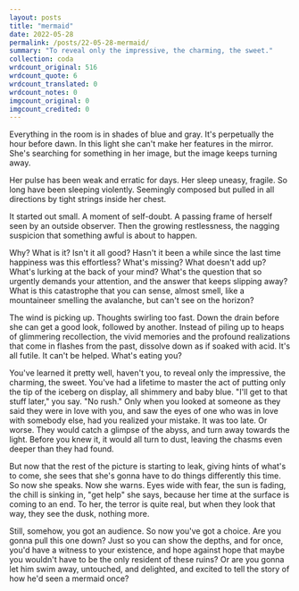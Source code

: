 ```yaml
---
layout: posts
title: "mermaid"
date: 2022-05-28
permalink: /posts/22-05-28-mermaid/
summary: "To reveal only the impressive, the charming, the sweet."
collection: coda
wrdcount_original: 516
wrdcount_quote: 6
wrdcount_translated: 0
wrdcount_notes: 0
imgcount_original: 0
imgcount_credited: 0
---
```

Everything in the room is in shades of blue and gray. It's perpetually the hour before dawn. In this light she can't make her features in the mirror. She's searching for something in her image, but the image keeps turning away.

Her pulse has been weak and erratic for days. Her sleep uneasy, fragile. <span class="annotated" data-note="Lyrics from 'Your Fire' by Parov Stelar, album Shine (2007).">So long have been sleeping violently.</span> Seemingly composed but pulled in all directions by tight strings inside her chest.

It started out small. A moment of self-doubt. A passing frame of herself seen by an outside observer. Then the growing restlessness, the nagging suspicion that something awful is about to happen.

Why? What is it? Isn't it all good? Hasn't it been a while since the last time happiness was this effortless? What's missing? What doesn't add up? What's lurking at the back of your mind? What's the question that so urgently demands your attention, and the answer that keeps slipping away? What is this catastrophe that you can sense, almost smell, like a mountaineer smelling the avalanche, but can't see on the horizon?

The wind is picking up. Thoughts swirling too fast. Down the drain before she can get a good look, followed by another. Instead of piling up to heaps of glimmering recollection, the vivid memories and the profound realizations that come in flashes from the past, dissolve down as if soaked with acid. It's all futile. It can't be helped. What's eating you?

You've learned it pretty well, haven't you, to reveal only the impressive, the charming, the sweet. You've had a lifetime to master the act of putting only the tip of the iceberg on display, all shimmery and baby blue. "I'll get to that stuff later," you say. "No rush." Only when you looked at someone as they said they were in love with you, and saw the eyes of one who was in love with somebody else, had you realized your mistake. It was too late. Or worse. They would catch a glimpse of the abyss, and turn away towards the light. Before you knew it, it would all turn to dust, leaving the chasms even deeper than they had found.

But now that the rest of the picture is starting to leak, giving hints of what's to come, she sees that she's gonna have to do things differently this time. So now she speaks. Now she warns. Eyes wide with fear, the sun is fading, the chill is sinking in, "get help" she says, because her time at the surface is coming to an end. To her, the terror is quite real, but when they look that way, they see the dusk, nothing more.

Still, somehow, you got an audience. So now you've got a choice. Are you gonna pull this one down? Just so you can show the depths, and for once, you'd have a witness to your existence, and hope against hope that maybe you wouldn't have to be the only resident of these ruins? Or are you gonna let him swim away, untouched, and delighted, and excited to tell the story of how he'd seen a mermaid once?
